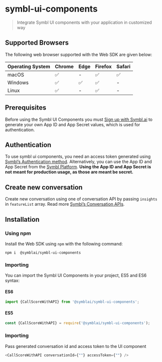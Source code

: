 # symbl-ui-components

>Integrate Symbl UI components with your application in customized way

## Supported Browsers
The following web browser supported with the Web SDK are given below:

Operating System | Chrome | Edge | Firefox | Safari |
---------- | ------- | ------- | ------ | ------ |
macOS | ✅ | - | ✅ | ✅ | 
Windows | ✅ | ✅ | ✅ | - |
Linux| ✅ | - | ✅ | - | 

## Prerequisites

Before using the Symbl UI Components you must [Sign up with Symbl.ai](https://platform.symbl.ai) to generate your own App ID and App Secret values, which is used for authentication.

## Authentication

To use symbl ui components, you need an access token generated using [Symbl’s Authentication method](https://docs.symbl.ai/docs/developer-tools/authentication/). Alternatively, you can use the App ID and App Secret from the [Symbl Platform](https://platform.symbl.ai). **Using the App ID and App Secret is not meant for production usage, as those are meant be secret.**

## Create new conversation

Create new conversation using one of conversation API by passing `insights` in `featureList` array. Read more [Symbl’s Conversation APIs](https://docs.symbl.ai/docs/overview-process-a-conversation).

## Installation

### Using npm

Install the Web SDK using `npm` with the following command:

```shell
npm i  @symblai/symbl-ui-components
```

### Importing

You can import the Symbl UI Components in your project, ES5 and ES6 syntax:

#### ES6
```js
import {CallScoreWithAPI} from '@symblai/symbl-ui-components';
```

#### ES5
```js
const {CallScoreWithAPI} = require('@symblai/symbl-ui-components');
```

### Importing

Pass generated conversation id and access token to the UI component

```js
<CallScoreWithAPI conversationId={""} accessToken={""} />
```

